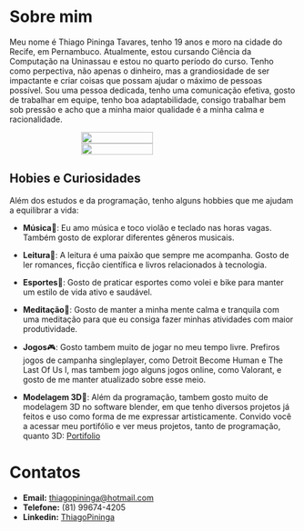 # Sobre mim

Meu nome é Thiago Pininga Tavares, tenho 19 anos e moro na cidade do Recife, em Pernambuco. Atualmente, estou cursando Ciência da Computação na Uninassau e estou no quarto período do curso. Tenho como perpectiva, não apenas o dinheiro, mas a grandiosidade de ser impactante e criar coisas que possam ajudar o máximo de pessoas possível. Sou uma pessoa dedicada, tenho uma comunicação efetiva, gosto de trabalhar em equipe, tenho boa adaptabilidade, consigo trabalhar bem sob pressão e acho que a minha maior qualidade é a minha calma e racionalidade.

<div style="display: flex; justify-content: center; align-items: center; flex-direction: column;">
  <img height="100%" width="50%" src="https://github-readme-stats.vercel.app/api?username=thiagopininga&theme=dracula&show_icons=true">
  <img height="100%" width="50%" src="https://github-readme-stats.vercel.app/api/top-langs/?username=thiagopininga&theme=dracula&layout=compact&langs_count=16">
</div>



## Hobies e Curiosidades

Além dos estudos e da programação, tenho alguns hobbies que me ajudam a equilibrar a vida:

- **Música**🎻: Eu amo música e toco violão e teclado nas horas vagas. Também gosto de explorar diferentes gêneros musicais.

- **Leitura**📖: A leitura é uma paixão que sempre me acompanha. Gosto de ler romances, ficção científica e livros relacionados à tecnologia.

- **Esportes**🏐: Gosto de praticar esportes como volei e bike para manter um estilo de vida ativo e saudável.

- **Meditação**🙏: Gosto de manter a minha mente calma e tranquila com uma meditação para que eu consiga fazer minhas atividades com maior produtividade. 

- **Jogos**🎮: Gosto tambem muito de jogar no meu tempo livre. Prefiros jogos de campanha singleplayer, como Detroit Become Human e The Last Of Us I, mas tambem jogo alguns jogos online, como Valorant, e gosto de me manter atualizado sobre esse meio.

- **Modelagem 3D**🎲: Além da programação, tambem gosto muito de modelagem 3D no software blender, em que tenho diversos projetos já feitos e uso como forma de me expressar artisticamente.
Convido você a acessar meu portifólio e ver meus projetos, tanto de programação, quanto 3D: [Portifolio](https://thiagopininga.netlify.app)

# Contatos
* **Email:** thiagopininga@hotmail.com
* **Telefone:** (81) 99674-4205 
* **Linkedin:** [ThiagoPininga](https://www.linkedin.com/in/thiago-pininga)
